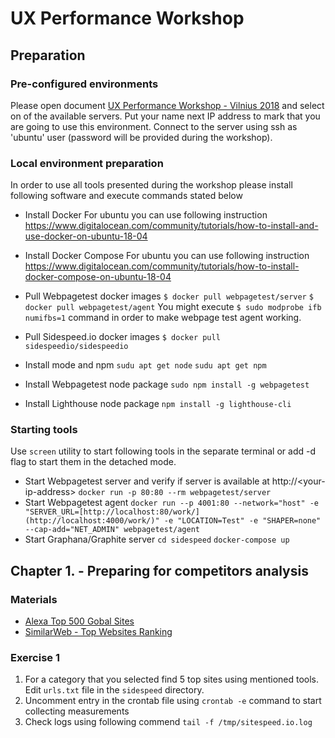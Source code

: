 # UX Performance Workshop

## Preparation

### Pre-configured environments
Please open document [UX Performance Workshop - Vilnius 2018](http://bit.ly/2yjfXJM) and select on of the available servers. Put your name next IP address to mark that you are going to use this environment.
Connect to the server using ssh as 'ubuntu' user (password will be provided during the workshop).
### Local environment preparation
In order to use all tools presented during the workshop please install following software and execute commands stated below
* Install Docker
For ubuntu you can use following instruction https://www.digitalocean.com/community/tutorials/how-to-install-and-use-docker-on-ubuntu-18-04

* Install Docker Compose
For ubuntu you can use following instruction https://www.digitalocean.com/community/tutorials/how-to-install-docker-compose-on-ubuntu-18-04

* Pull Webpagetest docker images
`$ docker pull webpagetest/server`
`$ docker pull webpagetest/agent`
You might execute `$ sudo modprobe ifb numifbs=1` command in order to make webpage test agent working.

* Pull Sidespeed.io docker images
`$ docker pull sidespeedio/sidespeedio`

* Install mode and npm 
`sudu apt get node`
`sudu apt get npm`

* Install Webpagetest node package
`sudo npm install -g webpagetest`

* Install Lighthouse node package
`npm install -g lighthouse-cli`

### Starting tools
Use `screen` utility to start following tools in the separate terminal or add -d flag to start them in the detached mode.
* Start Webpagetest server and verify if server is available at http://\<your-ip-address\>
`docker run -p 80:80 --rm webpagetest/server`
* Start Webpagetest agent
`docker run --p 4001:80 --network="host" -e "SERVER_URL=[http://localhost:80/work/](http://localhost:4000/work/)" -e "LOCATION=Test" -e "SHAPER=none" --cap-add="NET_ADMIN" webpagetest/agent`
* Start Graphana/Graphite server
`cd sidespeed`
`docker-compose up`

## Chapter 1. - Preparing for competitors analysis

### Materials

* [Alexa Top 500 Gobal Sites](https://www.alexa.com/topsites)
* [SimilarWeb - Top Websites Ranking](https://www.similarweb.com/top-websites)

### Exercise 1

1. For a category that you selected find 5 top sites using mentioned tools. Edit `urls.txt` file in the `sidespeed` directory. 
2. Uncomment entry in the crontab file using `crontab -e` command to start collecting measurements
3. Check logs using following commend `tail -f /tmp/sitespeed.io.log`
